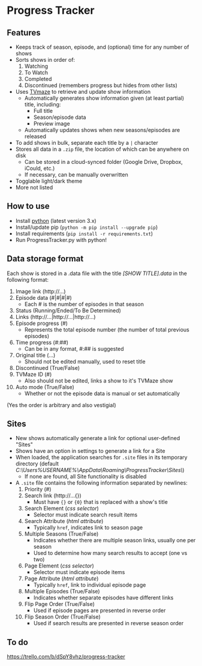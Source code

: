 # Progress Tracker

## Features
- Keeps track of season, episode, and (optional) time for any number of shows
- Sorts shows in order of:
	1. Watching
	2. To Watch
	3. Completed
	4. Discontinued (remembers progress but hides from other lists)
- Uses [TVmaze](https://www.tvmaze.com/api) to retrieve and update show information
	- Automatically generates show information given (at least partial) title, including:
		- Full title
		- Season/episode data
		- Preview image
	- Automatically updates shows when new seasons/episodes are released
- To add shows in bulk, separate each title by a `|` character
- Stores all data in a `.zip` file, the location of which can be anywhere on disk
	- Can be stored in a cloud-synced folder (Google Drive, Dropbox, iCould, etc.)
	- If necessary, can be manually overwritten
- Togglable light/dark theme
- More not listed

## How to use
- Install [python](https://www.python.org/downloads/) (latest version 3.x)
- Install/update pip (`python -m pip install --upgrade pip`)
- Install requirements (`pip install -r requirements.txt`)
- Run ProgressTracker.py with python!

## Data storage format
Each show is stored in a .data file with the title _[SHOW TITLE].data_ in the following format:
1. Image link (http://...)
2. Episode data (#|#|#|#)
	- Each # is the number of episodes in that season
3. Status (Running/Ended/To Be Determined)
4. Links (http://...|http://...|http://...)
5. Episode progress (#)
	- Represents the total episode number (the number of total previous episodes)
6. Time progress (#:##)
	- Can be in any format, #:## is suggested
7. Original title (...)
	- Should not be edited manually, used to reset title
8. Discontinued (True/False)
9. TVMaze ID (#)
	- Also should not be edited, links a show to it's TVMaze show
10. Auto mode (True/False)
	- Whether or not the episode data is manual or set automatically

(Yes the order is arbitrary and also vestigial)

## Sites
- New shows automatically generate a link for optional user-defined "Sites"
- Shows have an option in settings to generate a link for a Site
- When loaded, the application searches for `.site` files in its temporary directory (default _C:\Users\%USERNAME%\AppData\Roaming\ProgressTracker\Sites\\_)
	- If none are found, all Site functionality is disabled
- A `.site` file contains the following information separated by newlines:
	1. Priority (#)
	2. Search link (http://...{})
		- Must have `{}` or `{0}` that is replaced with a show's title
	3. Search Element (*css selector*)
		- Selector must indicate search result items
	4. Search Attribute (*html attribute*)
		- Typically `href`, indicates link to season page
	5. Multiple Seasons (True/False)
		- Indicates whether there are multiple season links, usually one per season
		- Used to determine how many search results to accept (one vs two)
	6. Page Element (*css selector*)
		- Selector must indicate episode items
	7. Page Attribute (*html attribute*)
		- Typically `href`, link to individual episode page
	8. Multiple Episodes (True/False)
		- Indicates whether separate episodes have different links
	9. Flip Page Order (True/False)
		- Used if episode pages are presented in reverse order
	10. Flip Season Order (True/False)
		- Used if search results are presented in reverse season order

## To do
https://trello.com/b/dSpY8vhz/progress-tracker
